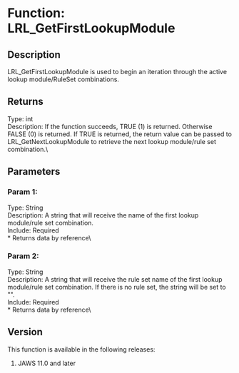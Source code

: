 # Function: LRL_GetFirstLookupModule

## Description

LRL_GetFirstLookupModule is used to begin an iteration through the
active lookup module/RuleSet combinations.

## Returns

Type: int\
Description: If the function succeeds, TRUE (1) is returned. Otherwise
FALSE (0) is returned. If TRUE is returned, the return value can be
passed to LRL_GetNextLookupModule to retrieve the next lookup
module/rule set combination.\

## Parameters

### Param 1:

Type: String\
Description: A string that will receive the name of the first lookup
module/rule set combination.\
Include: Required\
\* Returns data by reference\

### Param 2:

Type: String\
Description: A string that will receive the rule set name of the first
lookup module/rule set combination. If there is no rule set, the string
will be set to \"\".\
Include: Required\
\* Returns data by reference\

## Version

This function is available in the following releases:

1.  JAWS 11.0 and later
